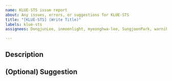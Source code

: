 ```yaml
---
name: KLUE-STS issue report
about: Any issues, errors, or suggestions for KLUE-STS
title: "[KLUE-STS] (Write Title)"
labels: klue-sts
assignees: DongjunLee, inmoonlight, myeonghwa-lee, SungjoonPark, warnikchow

---
```


## Description

## (Optional) Suggestion
